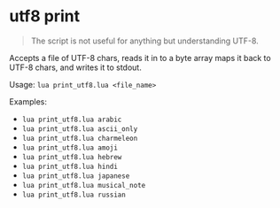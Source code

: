 # utf8 print

> The script is not useful for anything but understanding UTF-8.

Accepts a file of UTF-8 chars, reads it in to a byte array maps it back to UTF-8 chars, and writes it to stdout.

Usage: `lua print_utf8.lua <file_name>`

Examples: 
- `lua print_utf8.lua arabic`
- `lua print_utf8.lua ascii_only`
- `lua print_utf8.lua charmeleon`
- `lua print_utf8.lua amoji`
- `lua print_utf8.lua hebrew`
- `lua print_utf8.lua hindi`
- `lua print_utf8.lua japanese`
- `lua print_utf8.lua musical_note`
- `lua print_utf8.lua russian`

